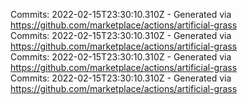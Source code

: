 Commits: 2022-02-15T23:30:10.310Z - Generated via https://github.com/marketplace/actions/artificial-grass
<br>
Commits: 2022-02-15T23:30:10.310Z - Generated via https://github.com/marketplace/actions/artificial-grass
<br>
Commits: 2022-02-15T23:30:10.310Z - Generated via https://github.com/marketplace/actions/artificial-grass
<br>
Commits: 2022-02-15T23:30:10.310Z - Generated via https://github.com/marketplace/actions/artificial-grass
<br>

